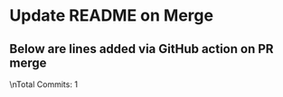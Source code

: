 # Update README on Merge

## Below are lines added via GitHub action on PR merge
\nTotal Commits: 1
